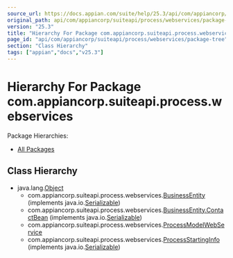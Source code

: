 ```yaml
---
source_url: https://docs.appian.com/suite/help/25.3/api/com/appiancorp/suiteapi/process/webservices/package-tree.html
original_path: api/com/appiancorp/suiteapi/process/webservices/package-tree.html
version: "25.3"
title: "Hierarchy For Package com.appiancorp.suiteapi.process.webservices"
page_id: "api/com/appiancorp/suiteapi/process/webservices/package-tree"
section: "Class Hierarchy"
tags: ["appian","docs","v25.3"]
---
```



# Hierarchy For Package com.appiancorp.suiteapi.process.webservices

Package Hierarchies:

-   [All Packages](../../../../../overview-tree.html)

## Class Hierarchy

-   java.lang.[Object](https://docs.oracle.com/en/java/javase/17/docs/api/java.base/java/lang/Object.html "class or interface in java.lang")
    -   com.appiancorp.suiteapi.process.webservices.[BusinessEntity](BusinessEntity.html "class in com.appiancorp.suiteapi.process.webservices") (implements java.io.[Serializable](https://docs.oracle.com/en/java/javase/17/docs/api/java.base/java/io/Serializable.html "class or interface in java.io"))
    -   com.appiancorp.suiteapi.process.webservices.[BusinessEntity.ContactBean](BusinessEntity.ContactBean.html "class in com.appiancorp.suiteapi.process.webservices") (implements java.io.[Serializable](https://docs.oracle.com/en/java/javase/17/docs/api/java.base/java/io/Serializable.html "class or interface in java.io"))
    -   com.appiancorp.suiteapi.process.webservices.[ProcessModelWebService](ProcessModelWebService.html "class in com.appiancorp.suiteapi.process.webservices")
    -   com.appiancorp.suiteapi.process.webservices.[ProcessStartingInfo](ProcessStartingInfo.html "class in com.appiancorp.suiteapi.process.webservices") (implements java.io.[Serializable](https://docs.oracle.com/en/java/javase/17/docs/api/java.base/java/io/Serializable.html "class or interface in java.io"))